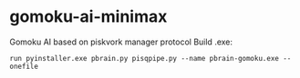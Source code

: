 # gomoku-ai-minimax
 
Gomoku AI based on piskvork manager protocol
Build .exe:
```
run pyinstaller.exe pbrain.py pisqpipe.py --name pbrain-gomoku.exe --onefile
```

